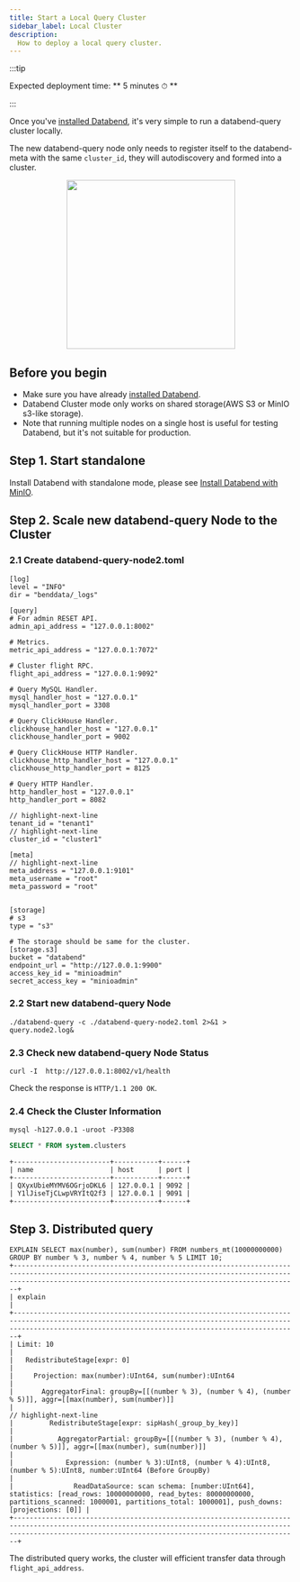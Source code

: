 ```yaml
---
title: Start a Local Query Cluster
sidebar_label: Local Cluster
description:
  How to deploy a local query cluster.
---
```


:::tip

Expected deployment time: ** 5 minutes ⏱ **

:::

Once you've [installed Databend](04-minio.md), it's very simple to run a databend-query cluster locally.

The new databend-query node only needs to register itself to the databend-meta with the same `cluster_id`, they will autodiscovery and formed into a cluster.

<p align="center">
<img src="https://datafuse-1253727613.cos.ap-hongkong.myqcloud.com/deploy-minio-cluster.png" width="300"/>
</p>

## Before you begin

* Make sure you have already [installed Databend](04-minio.md).
* Databend Cluster mode only works on shared storage(AWS S3 or MinIO s3-like storage).
* Note that running multiple nodes on a single host is useful for testing Databend, but it's not suitable for production.


## Step 1. Start standalone

Install Databend with standalone mode, please see [Install Databend with MinIO](04-minio.md).

## Step 2. Scale new databend-query Node to the Cluster

### 2.1 Create databend-query-node2.toml

```shell title="databend-query-node2.toml"
[log]
level = "INFO"
dir = "benddata/_logs"

[query]
# For admin RESET API.
admin_api_address = "127.0.0.1:8002"

# Metrics.
metric_api_address = "127.0.0.1:7072"

# Cluster flight RPC.
flight_api_address = "127.0.0.1:9092"

# Query MySQL Handler.
mysql_handler_host = "127.0.0.1"
mysql_handler_port = 3308

# Query ClickHouse Handler.
clickhouse_handler_host = "127.0.0.1"
clickhouse_handler_port = 9002

# Query ClickHouse HTTP Handler.
clickhouse_http_handler_host = "127.0.0.1"
clickhouse_http_handler_port = 8125

# Query HTTP Handler.
http_handler_host = "127.0.0.1"
http_handler_port = 8082

// highlight-next-line
tenant_id = "tenant1"
// highlight-next-line
cluster_id = "cluster1"

[meta]
// highlight-next-line
meta_address = "127.0.0.1:9101"
meta_username = "root"
meta_password = "root"


[storage]
# s3
type = "s3"

# The storage should be same for the cluster.
[storage.s3]
bucket = "databend"
endpoint_url = "http://127.0.0.1:9900"
access_key_id = "minioadmin"
secret_access_key = "minioadmin"
```

### 2.2 Start new databend-query Node

```shell
./databend-query -c ./databend-query-node2.toml 2>&1 > query.node2.log&
```

### 2.3 Check new databend-query Node Status

```shell
curl -I  http://127.0.0.1:8002/v1/health
```

Check the response is `HTTP/1.1 200 OK`.

### 2.4 Check the Cluster Information

```shell
mysql -h127.0.0.1 -uroot -P3308
```

```sql
SELECT * FROM system.clusters
```
```
+------------------------+-----------+------+
| name                   | host      | port |
+------------------------+-----------+------+
| QXyxUbieMYMV6OGrjoDKL6 | 127.0.0.1 | 9092 |
| Y1lJiseTjCLwpVRYItQ2f3 | 127.0.0.1 | 9091 |
+------------------------+-----------+------+
```

## Step 3. Distributed query

```text
EXPLAIN SELECT max(number), sum(number) FROM numbers_mt(10000000000) GROUP BY number % 3, number % 4, number % 5 LIMIT 10;
+-------------------------------------------------------------------------------------------------------------------------------------------------------------------------------------------------------------------+
| explain                                                                                                                                                                                                           |
+-------------------------------------------------------------------------------------------------------------------------------------------------------------------------------------------------------------------+
| Limit: 10                                                                                                                                                                                                         |
|   RedistributeStage[expr: 0]                                                                                                                                                                                      |
|     Projection: max(number):UInt64, sum(number):UInt64                                                                                                                                                            |
|       AggregatorFinal: groupBy=[[(number % 3), (number % 4), (number % 5)]], aggr=[[max(number), sum(number)]]                                                                                                    |
// highlight-next-line
|         RedistributeStage[expr: sipHash(_group_by_key)]                                                                                                                                                           |
|           AggregatorPartial: groupBy=[[(number % 3), (number % 4), (number % 5)]], aggr=[[max(number), sum(number)]]                                                                                              |
|             Expression: (number % 3):UInt8, (number % 4):UInt8, (number % 5):UInt8, number:UInt64 (Before GroupBy)                                                                                                |
|               ReadDataSource: scan schema: [number:UInt64], statistics: [read_rows: 10000000000, read_bytes: 80000000000, partitions_scanned: 1000001, partitions_total: 1000001], push_downs: [projections: [0]] |
+-------------------------------------------------------------------------------------------------------------------------------------------------------------------------------------------------------------------+
```

The distributed query works, the cluster will efficient transfer data through `flight_api_address`.
